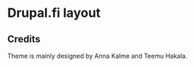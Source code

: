 Drupal.fi layout
===============


## Credits
Theme is mainly designed by Anna Kalme and Teemu Hakala.
